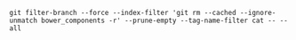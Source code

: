`git filter-branch --force --index-filter 'git rm --cached --ignore-unmatch bower_components -r' --prune-empty --tag-name-filter cat -- --all`
